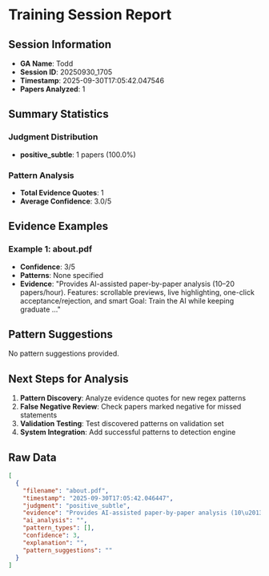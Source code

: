 # Training Session Report

## Session Information
- **GA Name**: Todd
- **Session ID**: 20250930_1705
- **Timestamp**: 2025-09-30T17:05:42.047546
- **Papers Analyzed**: 1

## Summary Statistics

### Judgment Distribution
- **positive_subtle**: 1 papers (100.0%)

### Pattern Analysis
- **Total Evidence Quotes**: 1
- **Average Confidence**: 3.0/5

## Evidence Examples


### Example 1: about.pdf
- **Confidence**: 3/5
- **Patterns**: None specified
- **Evidence**: "Provides AI-assisted paper-by-paper analysis (10–20 papers/hour).
Features: scrollable previews, live highlighting, one-click acceptance/rejection, and smart
Goal: Train the AI while keeping graduate ..."

## Pattern Suggestions

No pattern suggestions provided.

## Next Steps for Analysis

1. **Pattern Discovery**: Analyze evidence quotes for new regex patterns
2. **False Negative Review**: Check papers marked negative for missed statements  
3. **Validation Testing**: Test discovered patterns on validation set
4. **System Integration**: Add successful patterns to detection engine

## Raw Data

```json
[
  {
    "filename": "about.pdf",
    "timestamp": "2025-09-30T17:05:42.046447",
    "judgment": "positive_subtle",
    "evidence": "Provides AI-assisted paper-by-paper analysis (10\u201320 papers/hour).\nFeatures: scrollable previews, live highlighting, one-click acceptance/rejection, and smart\nGoal: Train the AI while keeping graduate assistants in the loop, ensuring scholarly rigor.\n2. Automation Buddy (Institutional Batch Engine)\nThe high-volume batch processor for thousands of papers.",
    "ai_analysis": "",
    "pattern_types": [],
    "confidence": 3,
    "explanation": "",
    "pattern_suggestions": ""
  }
]
```
